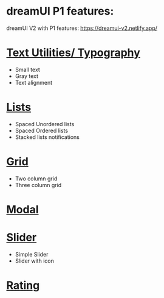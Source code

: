 # dreamUI P1 features:

dreamUI V2 with P1 features: https://dreamui-v2.netlify.app/

# [ Text Utilities/ Typography ](https://dreamui-v2.netlify.app/documents/documents.html#typography)
- Small text
- Gray text
- Text alignment

# [ Lists ](https://dreamui-v2.netlify.app/documents/documents.html#lists)
- Spaced Unordered lists
- Spaced Ordered lists
- Stacked lists notifications

# [Grid ](https://dreamui-v2.netlify.app/documents/documents.html#grid)
- Two column grid
- Three column grid 

# [Modal](https://dreamui-v2.netlify.app/documents/documents.html#modal)

# [Slider](https://dreamui-v2.netlify.app/documents/documents.html#slider)
- Simple Slider
- Slider with icon

# [Rating](https://dreamui-v2.netlify.app/documents/documents.html#rating)
